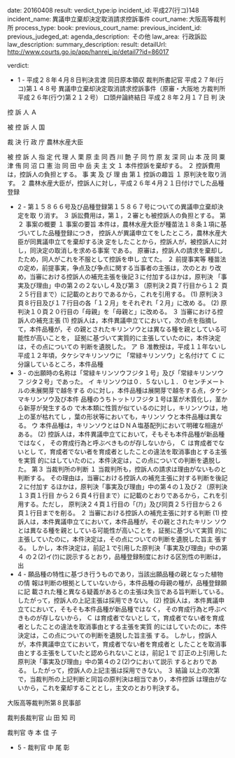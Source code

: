 
date: 20160408
result: 
verdict_type:ip
incident_id: 平成27(行コ)148
incident_name: 異議申立棄却決定取消請求控訴事件
court_name: 大阪高等裁判所
process_type:
book: 
previous_court_name:
previous_incident_id:
previous_judeged_at:
agenda_description:  その他
law_area:  行政訴訟
law_description: 
summary_description: 
result: 
detailUrl: http://www.courts.go.jp/app/hanrei_jp/detail7?id=86017

verdict:

- 1 - 
平成２８年４月８日判決言渡 同日原本領収 裁判所書記官 
平成２７年(行コ)第１４８号 異議申立棄却決定取消請求控訴事件（原審・大阪地
方裁判所平成２６年(行ウ)第２１２号） 
口頭弁論終結日 平成２８年２月１７日 
判 決 
 
控 訴 人     Ａ 
 
被 控 訴 人     国  
 
裁 決 行 政 庁     農林水産大臣 
 
被 控 訴 人 指 定 代 理 人     栗 原  圭 
同      西 川 艶 子 
同      竹 原 友 深 
同      山 本  茂 
同      粟 津  侑 
同      沼 口 憲 治 
同      田 中 岳 夫 
主 文 
１ 本件控訴を棄却する。 
２ 控訴費用は，控訴人の負担とする。 
事 実 及 び 理 由 
第１ 控訴の趣旨 
１ 原判決を取り消す。 
２ 農林水産大臣が，控訴人に対し，平成２６年４月２１日付けでした品種登録
- 2 - 
第１５８６６号及び品種登録第１５８６７号についての異議申立棄却決定を取
り消す。 
３ 訴訟費用は，第１，２審とも被控訴人の負担とする。 
第２ 事案の概要 
１ 事案の要旨 
本件は，農林水産大臣が種苗法１８条１項に基づいてした品種登録につき，
控訴人が異議申立てをしたところ，農林水産大臣が同異議申立てを棄却する決
定をしたことから，控訴人が，被控訴人に対し，同決定の取消しを求める事案
である。 
 原審は，控訴人の請求を棄却したため，同人がこれを不服として控訴を申し
立てた。 
２ 前提事実等 
種苗法の定め，前提事実，争点及び争点に関する当事者の主張は，次のとお
り改め，当審における控訴人の補充主張を後記３に付加するほかは，原判決
「事実及び理由」中の第２の２ないし４及び第３（原判決２頁７行目から１２
頁２５行目まで）に記載のとおりであるから，これを引用する。 
(1) 原判決３頁８行目及び１７行目の各「１２月」をそれぞれ「２月」に改め
る。 
(2) 原判決１０頁２０行目の「母親」を「母親と」に改める。 
３ 当審における控訴人の補充主張 
(1) 控訴人は，本件異議申立てにおいて，次の点を指摘して，本件品種が，そ
の親とされたキリンソウとは異なる種を親としている可能性が高いことを，
証拠に基づいて実質的に主張していたのに，本件決定は，その点についての
判断を遺脱した。 
ア  Ｂ 准教授は，平成１１年ないし平成１２年頃，タケシマキリンソウに
「常緑キリンソウ」と名付けて Ｃ  に分譲しているところ，本件品種
- 3 - 
の出願時の名称は「常緑キリンソウフジタ１号」及び「常緑キリンソウフ
ジタ２号」であった。 
イ キリンソウは０．５ないし１．０センチメートルの未展開芽で越冬する
のに対し，本件品種は展開芽で越冬する点，タケシマキリンソウ及び本件
品種のうちトットリフジタ１号は茎が木質化し，茎から新芽が発生するの
で木本類に性質が似ているのに対し，キリンソウは，地上の茎が枯れてし
，葉の形状等においても，キリンソ
ウと本件品種は異なる。 
ウ 本件品種は，キリンソウとはＤＮＡ塩基配列において明確な相違がある。 
(2) 控訴人は，本件異議申立てにおいて，そもそも本件品種が新品種ではなく，
その育成行為と呼ぶべきものが存しないから， Ｃ  は育成者でないとし
て，育成者でない者を育成者としたことの違法を取消事由とする主張を実質
的にはしていたのに，本件決定は，この点についての判断を遺脱した。 
第３ 当裁判所の判断 
１ 当裁判所も，控訴人の請求は理由がないものと判断する。 
その理由は，当審における控訴人の補充主張に対する判断を後記２に付加す
るほかは，原判決「事実及び理由」中の第４の１及び２（原判決１３頁１行目
から２６頁４行目まで）に記載のとおりであるから，これを引用する。ただし，
原判決２４頁１行目の「(ｱ)」及び同頁２５行目から２６頁１行目までを削る。 
２ 当審における控訴人の補充主張に対する判断 
(1) 控訴人は，本件異議申立てにおいて，本件品種が，その親とされたキリン
ソウとは異なる種を親としている可能性が高いことを，証拠に基づいて実質
的に主張していたのに，本件決定は，その点についての判断を遺脱した旨主
張する。 
 しかし，本件決定は，前記１で引用した原判決「事実及び理由」中の第４
の２(2)イ(ｳ)に説示するとおり，品種登録制度における区別性の判断は，出
- 4 - 
願品種の特性に基づき行うものであり，当該出願品種の親となった植物の情
報は判断の根拠としていないから，本件品種の母親の種が，品種登録願に記
載された種と異なる疑義があるとの主張は失当である旨判断している。 
したがって，控訴人の上記主張は採用できない。 
(2) 控訴人は，本件異議申立てにおいて，そもそも本件品種が新品種ではなく，
その育成行為と呼ぶべきものが存しないから， Ｃ  は育成者でないとし
て，育成者でない者を育成者としたことの違法を取消事由とする主張を実質
的にはしていたのに，本件決定は，この点についての判断を遺脱した旨主張
する。 
 しかし，控訴人が，本件異議申立てにおいて，育成者でない者を育成者と
したことを取消事由とする主張をしていたと認められないことは，前記１で
訂正の上引用した原判決「事実及び理由」中の第４の２(2)ウにおいて説示
するとおりである。 
 したがって，控訴人の上記主張は採用できない。 
３ 結論 
以上の次第で，当裁判所の上記判断と同旨の原判決は相当であり，本件控訴
は理由がないから，これを棄却することとし，主文のとおり判決する。 
 
大阪高等裁判所第８民事部 
 
裁判長裁判官     山 田 知 司 
 
 
裁判官     寺 本 佳 子 
 
 
- 5 - 
裁判官     中 尾  彰 

                    